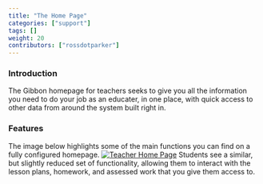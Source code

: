 ```yaml
---
title: "The Home Page"
categories: ["support"]
tags: []
weight: 20
contributors: ["rossdotparker"]
---
```


### Introduction

The Gibbon homepage for teachers seeks to give you all the information you need to do your job as an educater, in one place, with quick access to other data from around the system built right in.

### Features

The image below highlights some of the main functions you can find on a fully configured homepage. [![Teacher Home Page](/wp/2015/08/Teacher-Home-Page-843x1024.png)](/wp/2015/08/Teacher-Home-Page.png) Students see a similar, but slightly reduced set of functionality, allowing them to interact with the lesson plans, homework, and assessed work that you give them access to.
